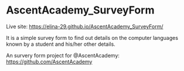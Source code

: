 # AscentAcademy_SurveyForm

Live site: https://elina-29.github.io/AscentAcademy_SurveyForm/

It is a simple survey form to find out details on the computer languages known by a student and his/her other details.

An survery form project for @AscentAcademy: https://github.com/AscentAcademy
